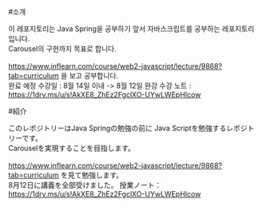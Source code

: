 #소개

이 레포지토리는 Java Spring을 공부하기 앞서 자바스크립트를 공부하는 레포지토리입니다.<br>
Carousel의 구현까지 목표로 합니다.<br><br>
https://www.inflearn.com/course/web2-javascript/lecture/9868?tab=curriculum 을 보고 공부합니다.<br>
완료 예정 수강일 : 8월 14일 이내 -> 8월 12일 완강
수강 노트 : https://1drv.ms/u/s!AkXE8_ZhEz2FgclXO-UYwLWEpHIcow

#紹介

このレポジトリーはJava Springの勉強の前に Java Scriptを勉強するレポジトリーです。<br>
Carouselを実現することを目指します。<br><br>
https://www.inflearn.com/course/web2-javascript/lecture/9868?tab=curriculum を見て勉強します。<br>
8月12日に講義を全部受けました。
授業ノート：https://1drv.ms/u/s!AkXE8_ZhEz2FgclXO-UYwLWEpHIcow
